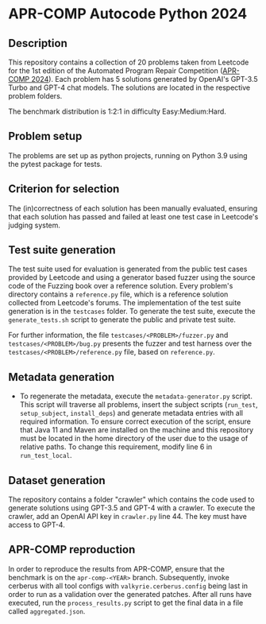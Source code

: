 # APR-COMP Autocode Python 2024

## Description
This repository contains a collection of 20 problems taken from Leetcode for the 1st edition of the Automated Program Repair Competition ([APR-COMP 2024](https://apr-comp.github.io/)). Each problem has 5 solutions generated by OpenAI's GPT-3.5 Turbo and GPT-4 chat models. The solutions are located in the respective problem folders.

The benchmark distribution is 1:2:1 in difficulty Easy:Medium:Hard.

## Problem setup

The problems are set up as python projects, running on Python 3.9 using the pytest package for tests.

## Criterion for selection

The (in)correctness of each solution has been manually evaluated, ensuring that each solution has passed and failed at least one test case in Leetcode's judging system. 

## Test suite generation
The test suite used for evaluation is generated from the public test cases provided by Leetcode and using a generator based fuzzer using the source code of the Fuzzing book over a reference solution. Every problem's directory contains a `reference.py` file, which is a reference solution collected from Leetcode's forums. The implementation of the test suite generation is in the `testcases` folder. To generate the test suite, execute the `generate_tests.sh` script to generate the public and private test suite. 

For further information, the file `testcases/<PROBLEM>/fuzzer.py` and `testcases/<PROBLEM>/bug.py` presents the fuzzer and test harness over the `testcases/<PROBLEM>/reference.py` file, based on `reference.py`.

## Metadata generation

* To regenerate the metadata, execute the `metadata-generator.py` script. This script will traverse all problems, insert the subject scripts (`run_test`, `setup_subject`, `install_deps`) and generate metadata entries with all required information. To ensure correct execution of the script, ensure that Java 11 and Maven are installed on the machine and this repository must be located in the home directory of the user due to the usage of relative paths. To change this requirement, modify line 6 in `run_test_local`.

## Dataset generation
The repository contains a folder "crawler" which contains the code used to generate solutions using GPT-3.5 and GPT-4 with a crawler. To execute the crawler, add an OpenAI API key in `crawler.py` line 44. The key must have access to GPT-4.

## APR-COMP reproduction
In order to reproduce the results from APR-COMP, ensure that the benchmark is on the `apr-comp-<YEAR>` branch. Subsequently, invoke cerberus with all tool configs with `valkyrie.cerberus.config` being last in order to run as a validation over the generated patches. After all runs have executed, run the `process_results.py` script to get the final data in a file called `aggregated.json`.